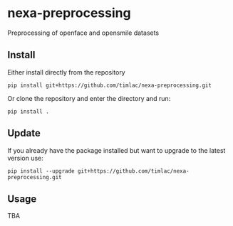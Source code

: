 # nexa-preprocessing
Preprocessing of openface and opensmile datasets

## Install

Either install directly from the repository

`pip install git+https://github.com/timlac/nexa-preprocessing.git`

Or clone the repository and enter the directory and run:

`pip install .`

## Update

If you already have the package installed but want to upgrade to the latest version use:

`pip install --upgrade git+https://github.com/timlac/nexa-preprocessing.git
`
## Usage 
TBA